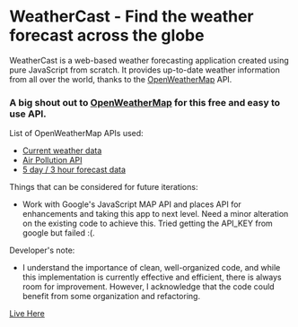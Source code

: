 # WeatherCast  -  Find the weather forecast across the globe
WeatherCast is a web-based weather forecasting application created using pure JavaScript from scratch. It provides up-to-date weather information from all over the world, thanks to the [OpenWeatherMap](https://openweathermap.org/) API.

### A big shout out to [OpenWeatherMap](https://openweathermap.org/) for this free and easy to use API.

List of OpenWeatherMap APIs used:
- [Current weather data](https://openweathermap.org/current)
- [Air Pollution API](https://openweathermap.org/api/air-pollution)
- [5 day / 3 hour forecast data](https://openweathermap.org/forecast5)

Things that can be considered for future iterations:
- Work with Google's JavaScript MAP API and places API for enhancements and taking this app to next level.
Need a minor alteration on the existing code to achieve this. Tried getting the API_KEY from google but failed :(.

Developer's note:
- I understand the importance of clean, well-organized code, and while this implementation is currently effective and efficient, there is always room for improvement. However, I acknowledge that the code could benefit from some organization and refactoring.

[Live Here](https://weathercastjs.netlify.app/)

